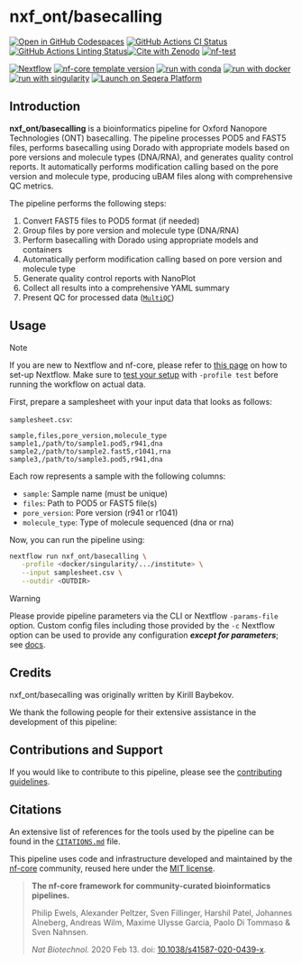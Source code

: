 
# nxf_ont/basecalling

[![Open in GitHub Codespaces](https://github.com/codespaces/badge.svg)](https://github.com/codespaces/new/nxf_ont/basecalling)
[![GitHub Actions CI Status](https://github.com/nxf_ont/basecalling/actions/workflows/nf-test.yml/badge.svg)](https://github.com/nxf_ont/basecalling/actions/workflows/nf-test.yml)
[![GitHub Actions Linting Status](https://github.com/nxf_ont/basecalling/actions/workflows/linting.yml/badge.svg)](https://github.com/nxf_ont/basecalling/actions/workflows/linting.yml)[![Cite with Zenodo](http://img.shields.io/badge/DOI-10.5281/zenodo.XXXXXXX-1073c8?labelColor=000000)](https://doi.org/10.5281/zenodo.XXXXXXX)
[![nf-test](https://img.shields.io/badge/unit_tests-nf--test-337ab7.svg)](https://www.nf-test.com)

[![Nextflow](https://img.shields.io/badge/version-%E2%89%A525.04.0-green?style=flat&logo=nextflow&logoColor=white&color=%230DC09D&link=https%3A%2F%2Fnextflow.io)](https://www.nextflow.io/)
[![nf-core template version](https://img.shields.io/badge/nf--core_template-3.4.1-green?style=flat&logo=nfcore&logoColor=white&color=%2324B064&link=https%3A%2F%2Fnf-co.re)](https://github.com/nf-core/tools/releases/tag/3.4.1)
[![run with conda](http://img.shields.io/badge/run%20with-conda-3EB049?labelColor=000000&logo=anaconda)](https://docs.conda.io/en/latest/)
[![run with docker](https://img.shields.io/badge/run%20with-docker-0db7ed?labelColor=000000&logo=docker)](https://www.docker.com/)
[![run with singularity](https://img.shields.io/badge/run%20with-singularity-1d355c.svg?labelColor=000000)](https://sylabs.io/docs/)
[![Launch on Seqera Platform](https://img.shields.io/badge/Launch%20%F0%9F%9A%80-Seqera%20Platform-%234256e7)](https://cloud.seqera.io/launch?pipeline=https://github.com/nxf_ont/basecalling)

## Introduction

**nxf_ont/basecalling** is a bioinformatics pipeline for Oxford Nanopore Technologies (ONT) basecalling. The pipeline processes POD5 and FAST5 files, performs basecalling using Dorado with appropriate models based on pore versions and molecule types (DNA/RNA), and generates quality control reports. It automatically performs modification calling based on the pore version and molecule type, producing uBAM files along with comprehensive QC metrics.

<!-- TODO nf-core: Include a figure that guides the user through the major workflow steps. Many nf-core
     workflows use the "tube map" design for that. See https://nf-co.re/docs/guidelines/graphic_design/workflow_diagrams#examples for examples.   -->

The pipeline performs the following steps:

1. Convert FAST5 files to POD5 format (if needed)
2. Group files by pore version and molecule type (DNA/RNA)
3. Perform basecalling with Dorado using appropriate models and containers
4. Automatically perform modification calling based on pore version and molecule type
5. Generate quality control reports with NanoPlot
6. Collect all results into a comprehensive YAML summary
7. Present QC for processed data ([`MultiQC`](http://multiqc.info/))

## Usage

> [!NOTE]
> If you are new to Nextflow and nf-core, please refer to [this page](https://nf-co.re/docs/usage/installation) on how to set-up Nextflow. Make sure to [test your setup](https://nf-co.re/docs/usage/introduction#how-to-run-a-pipeline) with `-profile test` before running the workflow on actual data.

First, prepare a samplesheet with your input data that looks as follows:

`samplesheet.csv`:

```csv
sample,files,pore_version,molecule_type
sample1,/path/to/sample1.pod5,r941,dna
sample2,/path/to/sample2.fast5,r1041,rna
sample3,/path/to/sample3.pod5,r941,dna
```

Each row represents a sample with the following columns:

- `sample`: Sample name (must be unique)
- `files`: Path to POD5 or FAST5 file(s)
- `pore_version`: Pore version (r941 or r1041)
- `molecule_type`: Type of molecule sequenced (dna or rna)

Now, you can run the pipeline using:

<!-- TODO nf-core: update the following command to include all required parameters for a minimal example -->

```bash
nextflow run nxf_ont/basecalling \
   -profile <docker/singularity/.../institute> \
   --input samplesheet.csv \
   --outdir <OUTDIR>
```

> [!WARNING]
> Please provide pipeline parameters via the CLI or Nextflow `-params-file` option. Custom config files including those provided by the `-c` Nextflow option can be used to provide any configuration _**except for parameters**_; see [docs](https://nf-co.re/docs/usage/getting_started/configuration#custom-configuration-files).

## Credits

nxf_ont/basecalling was originally written by Kirill Baybekov.

We thank the following people for their extensive assistance in the development of this pipeline:

<!-- TODO nf-core: If applicable, make list of people who have also contributed -->

## Contributions and Support

If you would like to contribute to this pipeline, please see the [contributing guidelines](.github/CONTRIBUTING.md).

## Citations

<!-- TODO nf-core: Add citation for pipeline after first release. Uncomment lines below and update Zenodo doi and badge at the top of this file. -->

<!-- If you use nxf_ont/basecalling for your analysis, please cite it using the following doi: [10.5281/zenodo.XXXXXX](https://doi.org/10.5281/zenodo.XXXXXX) -->

<!-- TODO nf-core: Add bibliography of tools and data used in your pipeline -->

An extensive list of references for the tools used by the pipeline can be found in the [`CITATIONS.md`](CITATIONS.md) file.

This pipeline uses code and infrastructure developed and maintained by the [nf-core](https://nf-co.re) community, reused here under the [MIT license](https://github.com/nf-core/tools/blob/main/LICENSE).

> **The nf-core framework for community-curated bioinformatics pipelines.**
>
> Philip Ewels, Alexander Peltzer, Sven Fillinger, Harshil Patel, Johannes Alneberg, Andreas Wilm, Maxime Ulysse Garcia, Paolo Di Tommaso & Sven Nahnsen.
>
> _Nat Biotechnol._ 2020 Feb 13. doi: [10.1038/s41587-020-0439-x](https://dx.doi.org/10.1038/s41587-020-0439-x).
>
